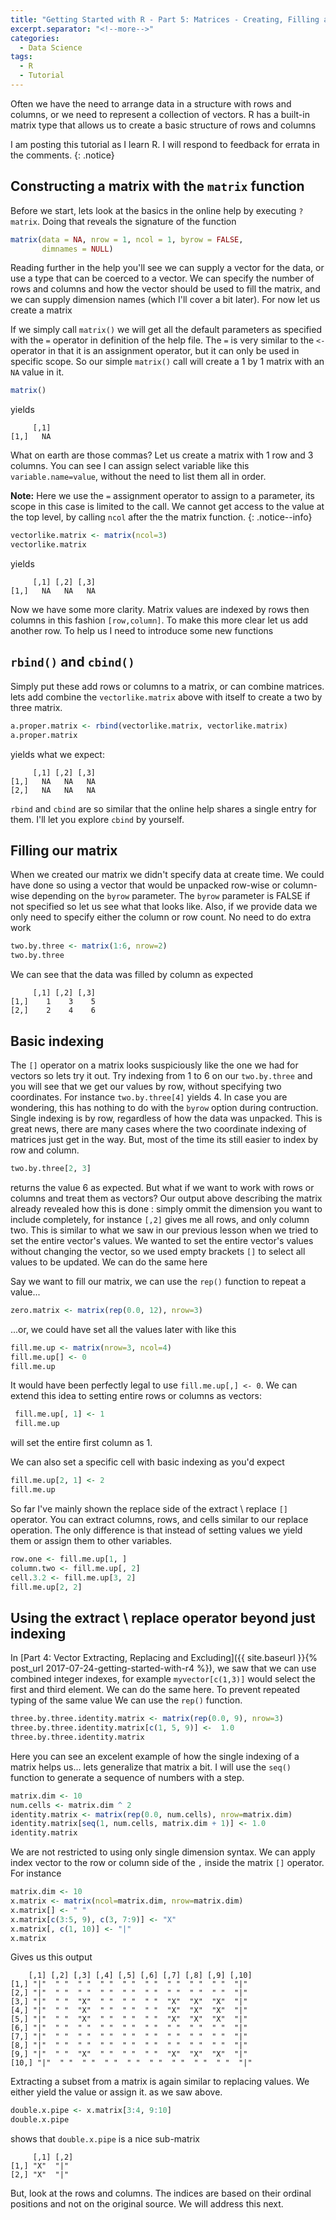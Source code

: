 ```yaml
---
title: "Getting Started with R - Part 5: Matrices - Creating, Filling and Subsetting"
excerpt.separator: "<!--more-->"
categories:
  - Data Science
tags:
  - R
  - Tutorial
---
```

Often we have the need to arrange data in a structure with rows and columns, or we need to represent a collection of vectors. R has a built-in matrix type that allows us to create a basic structure of rows and columns
<!--more-->


I am posting this tutorial as I learn R. I will respond to feedback for errata in the comments.
{: .notice}


## Constructing a matrix with the `matrix` function

Before we start, lets look at the basics in the online help by executing `?matrix`. Doing that reveals the signature of the function
```R
matrix(data = NA, nrow = 1, ncol = 1, byrow = FALSE,
       dimnames = NULL)
```
Reading further in the help you'll see we can supply a vector for the data, or use a type that can be coerced to a vector. We can specify the number of rows and columns and how the vector should be used to fill the matrix, and we can supply dimension names (which I'll cover a bit later). For now let us create a matrix

If we simply call `matrix()` we will get all the default parameters as specified with the `=` operator in definition of the help file. The `=` is very similar to the `<-` operator in that it is an assignment operator, but it can only be used in specific scope. So our simple `matrix()` call will create a 1 by 1 matrix with an `NA` value in it.

```R
matrix()
```
yields
```
     [,1]
[1,]   NA
```
 What on earth are those commas? Let us create a matrix with 1 row and 3 columns. You can see I can assign select variable like this `variable.name=value`, without the need to list them all in order.
 
**Note:** Here we use the `=` assignment operator to assign to a parameter, its scope in this case is limited to the call. We cannot get access to the value at the top level, by calling `ncol` after the the matrix function.
{: .notice--info}
 
 ```R
vectorlike.matrix <- matrix(ncol=3)
vectorlike.matrix
```
yields
```
     [,1] [,2] [,3]
[1,]   NA   NA   NA
```

Now we have some more clarity. Matrix values are indexed by rows then columns in this fashion `[row,column]`. To make this more clear let us add another row. To help us I need to introduce some new functions

## `rbind()` and `cbind()`

Simply put these add rows or columns to a matrix, or can combine matrices. lets add combine the `vectorlike.matrix` above with itself to create a two by three matrix.

```R
a.proper.matrix <- rbind(vectorlike.matrix, vectorlike.matrix)
a.proper.matrix
```
yields what we expect:

```
     [,1] [,2] [,3]
[1,]   NA   NA   NA
[2,]   NA   NA   NA
```
`rbind` and `cbind` are so similar that the online help shares a single entry for them. I'll let you explore `cbind` by yourself.

## Filling our matrix

When we created our matrix we didn't specify data at create time. We could have done so using a vector that would be unpacked row-wise or column-wise depending on the `byrow` parameter. The `byrow` parameter is FALSE if not specified so let us see what that looks like. Also, if we provide data we only need to specify either the column or row count. No need to do extra work

```R
two.by.three <- matrix(1:6, nrow=2)
two.by.three
```

We can see that the data was filled by column as expected
```
     [,1] [,2] [,3]
[1,]    1    3    5
[2,]    2    4    6
```

## Basic indexing
 The `[]` operator on a matrix looks suspiciously like the one we had for vectors so lets try it out. Try indexing from 1 to 6 on our `two.by.three` and you will see that we get our values by row, without specifying two coordinates. For instance `two.by.three[4]` yields 4. In case you are wondering, this has nothing to do with the `byrow` option during contruction. Single indexing is by row, regardless of how the data was unpacked. This is great news, there are many cases where the two coordinate indexing of matrices just get in the way. But, most of the time its still easier to index by row and column. 

 ```R
 two.by.three[2, 3]
 ```
returns the value 6 as expected. But what if we want to work with rows or columns and treat them as vectors? Our output above describing the matrix already revealed how this is done : simply ommit the dimension you want to include completely, for instance `[,2]` gives me all rows, and only column two. This is similar to what we saw in our previous lesson when we tried to set the entire vector's values. We wanted to set the entire vector's values without changing the vector, so we used empty brackets `[]` to select all values to be updated. We can do the same here

Say we want to fill our matrix, we can use the `rep()` function to repeat a value...
 ```R
 zero.matrix <- matrix(rep(0.0, 12), nrow=3) 
 ```
 ...or, we could have set all the values later with like this

 ```R
 fill.me.up <- matrix(nrow=3, ncol=4)
 fill.me.up[] <- 0
 fill.me.up
 ```

It would have been perfectly legal to use `fill.me.up[,] <- 0`. We can extend this idea to setting entire rows or columns as vectors:

```R
 fill.me.up[, 1] <- 1
 fill.me.up
 ```
 will set the entire first column as 1.

 We can also set a specific cell with basic indexing as you'd expect
 ```R
 fill.me.up[2, 1] <- 2
 fill.me.up
 ```

So far I've mainly shown the replace side of the extract \ replace `[]` operator. You can extract columns, rows, and cells similar to our replace operation. The only difference is that instead of setting values we yield them or assign them to other variables.

 ```R
 row.one <- fill.me.up[1, ]
 column.two <- fill.me.up[, 2]
 cell.3.2 <- fill.me.up[3, 2]
 fill.me.up[2, 2]
 ```

## Using the extract \ replace operator beyond just indexing
In [Part 4: Vector Extracting, Replacing and Excluding]({{ site.baseurl }}{% post_url 2017-07-24-getting-started-with-r4 %}), we saw that we can use combined integer indexes, for example `myvector[c(1,3)]` would select the first and third element. We can do the same here. To prevent repeated typing of the same value We can use the `rep()` function.

 ```R
three.by.three.identity.matrix <- matrix(rep(0.0, 9), nrow=3)
three.by.three.identity.matrix[c(1, 5, 9)] <-  1.0
three.by.three.identity.matrix
 ```
Here you can see an excelent example of how the single indexing of a matrix helps us... lets generalize that matrix a bit. I will use the `seq()` function to generate a sequence of numbers with a step.

  ```R
matrix.dim <- 10  
num.cells <- matrix.dim ^ 2
identity.matrix <- matrix(rep(0.0, num.cells), nrow=matrix.dim)
identity.matrix[seq(1, num.cells, matrix.dim + 1)] <- 1.0
identity.matrix
 ```

We are not restricted to using only single dimension syntax. We can apply index vector to the row or column side of the `,` inside the matrix `[]` operator. For instance

 ```R
matrix.dim <- 10  
x.matrix <- matrix(ncol=matrix.dim, nrow=matrix.dim)
x.matrix[] <- " "
x.matrix[c(3:5, 9), c(3, 7:9)] <- "X"
x.matrix[, c(1, 10)] <- "|"
x.matrix
```
 Gives us this output

 ```
     [,1] [,2] [,3] [,4] [,5] [,6] [,7] [,8] [,9] [,10]
 [1,] "|"  " "  " "  " "  " "  " "  " "  " "  " "  "|"  
 [2,] "|"  " "  " "  " "  " "  " "  " "  " "  " "  "|"  
 [3,] "|"  " "  "X"  " "  " "  " "  "X"  "X"  "X"  "|"  
 [4,] "|"  " "  "X"  " "  " "  " "  "X"  "X"  "X"  "|"  
 [5,] "|"  " "  "X"  " "  " "  " "  "X"  "X"  "X"  "|"  
 [6,] "|"  " "  " "  " "  " "  " "  " "  " "  " "  "|"  
 [7,] "|"  " "  " "  " "  " "  " "  " "  " "  " "  "|"  
 [8,] "|"  " "  " "  " "  " "  " "  " "  " "  " "  "|"  
 [9,] "|"  " "  "X"  " "  " "  " "  "X"  "X"  "X"  "|"  
[10,] "|"  " "  " "  " "  " "  " "  " "  " "  " "  "|"  
 ```

 Extracting a subset from a matrix is again similar to replacing values. We either yield the value or assign it. as we saw above.

 ```R
 double.x.pipe <- x.matrix[3:4, 9:10]
 double.x.pipe
 ```
shows that `double.x.pipe` is a nice sub-matrix

```
     [,1] [,2]
[1,] "X"  "|" 
[2,] "X"  "|" 
```

But, look at the rows and columns. The indices are based on their ordinal positions and not on the original source. We will address this next.